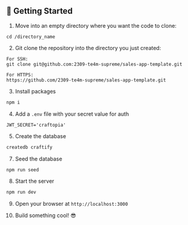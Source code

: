 ##  🏁 Getting Started

1. Move into an empty directory where you want the code to clone:
```
cd /directory_name
```

2. Git clone the repository into the directory you just created:

```
For SSH: 
git clone git@github.com:2309-te4m-supreme/sales-app-template.git

For HTTPS:
https://github.com/2309-te4m-supreme/sales-app-template.git
```

3. Install packages

```bash
npm i
```

4. Add a `.env` file with your secret value for auth
```
JWT_SECRET='craftopia'
```

5. Create the database

```bash
createdb craftify
```

7. Seed the database
```bash
npm run seed
```

8. Start the server
```bash
npm run dev
```

9. Open your browser at `http://localhost:3000`

10. Build something cool! 😎
